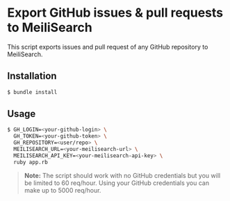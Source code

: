 # Export GitHub issues & pull requests to MeiliSearch

This script exports issues and pull request of any GitHub repository to MeiliSearch.

## Installation

```bash
$ bundle install
```

## Usage

```bash
$ GH_LOGIN=<your-github-login> \
  GH_TOKEN=<your-github-token> \
  GH_REPOSITORY=<user/repo> \
  MEILISEARCH_URL=<your-meilisearch-url> \
  MEILISEARCH_API_KEY=<your-meilisearch-api-key> \
  ruby app.rb

```

> **Note:** The script should work with no GitHub credentials but you will be limited to 60 req/hour. Using your GitHub credentials you can make up to 5000 req/hour.
